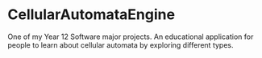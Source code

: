 # CellularAutomataEngine
 One of my Year 12 Software major projects. An educational application for people to learn about cellular automata by exploring different types.

